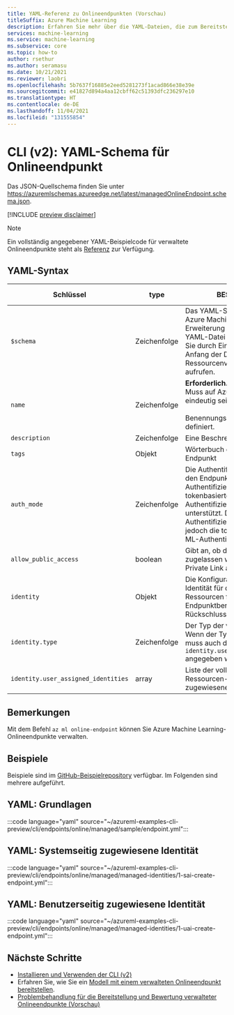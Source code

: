 ```yaml
---
title: YAML-Referenz zu Onlineendpunkten (Vorschau)
titleSuffix: Azure Machine Learning
description: Erfahren Sie mehr über die YAML-Dateien, die zum Bereitstellen von Modellen als Onlineendpunkte verwendet werden.
services: machine-learning
ms.service: machine-learning
ms.subservice: core
ms.topic: how-to
author: rsethur
ms.author: seramasu
ms.date: 10/21/2021
ms.reviewer: laobri
ms.openlocfilehash: 5b7637f16885e2eed5281273f1acad866e38e39e
ms.sourcegitcommit: e41827d894a4aa12cbff62c51393dfc236297e10
ms.translationtype: HT
ms.contentlocale: de-DE
ms.lasthandoff: 11/04/2021
ms.locfileid: "131555854"
---
```

# <a name="cli-v2-online-endpoint-yaml-schema"></a>CLI (v2): YAML-Schema für Onlineendpunkt

Das JSON-Quellschema finden Sie unter https://azuremlschemas.azureedge.net/latest/managedOnlineEndpoint.schema.json.

[!INCLUDE [preview disclaimer](../../includes/machine-learning-preview-generic-disclaimer.md)]

> [!NOTE]
> Ein vollständig angegebener YAML-Beispielcode für verwaltete Onlineendpunkte steht als [Referenz](https://azuremlschemas.azureedge.net/latest/managedOnlineEndpoint.template.yaml) zur Verfügung.

## <a name="yaml-syntax"></a>YAML-Syntax

| Schlüssel | type | BESCHREIBUNG | Zulässige Werte | Standardwert |
| --- | ---- | ----------- | -------------- | ------------- |
| `$schema` | Zeichenfolge | Das YAML-Schema. Wenn Sie die Azure Machine Learning VS Code-Erweiterung verwenden, um die YAML-Datei zu erstellen, können Sie durch Einfügen von `$schema` am Anfang der Datei Schema- und Ressourcenvervollständigungen aufrufen. | | |
| `name` | Zeichenfolge | **Erforderlich.** Name des Endpunkts. Muss auf Azure-Regionsebene eindeutig sein. <br><br> Benennungsregeln sind [hier](how-to-manage-quotas.md#azure-machine-learning-managed-online-endpoints-preview) definiert.| | |
| `description` | Zeichenfolge | Eine Beschreibung des Endpunkts | | |
| `tags` | Objekt | Wörterbuch der Tags für den Endpunkt | | |
| `auth_mode` | Zeichenfolge | Die Authentifizierungsmethode für den Endpunkt Die schlüsselbasierte Authentifizierung und die tokenbasierte Azure ML-Authentifizierung werden unterstützt. Die schlüsselbasierte Authentifizierung läuft nicht ab, jedoch die tokenbasierte Azure ML-Authentifizierung. | `key`, `aml_token` | `key` |
| `allow_public_access` | boolean | Gibt an, ob der öffentliche Zugriff zugelassen werden soll, wenn Private Link aktiviert ist. | | `true` |
| `identity` | Objekt | Die Konfiguration der verwalteten Identität für den Zugriff auf Azure-Ressourcen für die Endpunktbereitstellung und den Rückschluss. | | |
| `identity.type` | Zeichenfolge | Der Typ der verwalteten Identität. Wenn der Typ `user_assigned` ist, muss auch die Eigenschaft `identity.user_assigned_identities` angegeben werden. | `system_assigned`, `user_assigned` | |
| `identity.user_assigned_identities` | array | Liste der vollqualifizierten Ressourcen-IDs der vom Benutzer zugewiesenen Identitäten. | | |

## <a name="remarks"></a>Bemerkungen

Mit dem Befehl `az ml online-endpoint` können Sie Azure Machine Learning-Onlineendpunkte verwalten.

## <a name="examples"></a>Beispiele

Beispiele sind im [GitHub-Beispielrepository](https://github.com/Azure/azureml-examples/tree/main/cli/endpoints/batch) verfügbar. Im Folgenden sind mehrere aufgeführt.

## <a name="yaml-basic"></a>YAML: Grundlagen

:::code language="yaml" source="~/azureml-examples-cli-preview/cli/endpoints/online/managed/sample/endpoint.yml":::

## <a name="yaml-system-assigned-identity"></a>YAML: Systemseitig zugewiesene Identität

:::code language="yaml" source="~/azureml-examples-cli-preview/cli/endpoints/online/managed/managed-identities/1-sai-create-endpoint.yml":::

## <a name="yaml-user-assigned-identity"></a>YAML: Benutzerseitig zugewiesene Identität

:::code language="yaml" source="~/azureml-examples-cli-preview/cli/endpoints/online/managed/managed-identities/1-uai-create-endpoint.yml":::

## <a name="next-steps"></a>Nächste Schritte

- [Installieren und Verwenden der CLI (v2)](how-to-configure-cli.md)
- Erfahren Sie, wie Sie ein [Modell mit einem verwalteten Onlineendpunkt bereitstellen](how-to-deploy-managed-online-endpoints.md).
- [Problembehandlung für die Bereitstellung und Bewertung verwalteter Onlineendpunkte (Vorschau)](./how-to-troubleshoot-online-endpoints.md)